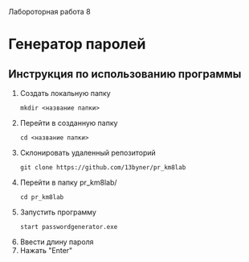 Лабороторная работа 8
# Генератор паролей 
## Инструкция по использованию программы ##

1. Создать локальную папку
   ```
   mkdir <название папки>
   ```
2. Перейти в созданную папку
   ```
   cd <название папки>
   ```
3. Склонировать удаленный репозиторий
   ```
   git clone https://github.com/13byner/pr_km8lab
   ```
4. Перейти в папку pr_km8lab/
   ```
   cd pr_km8lab
   ```
5. Запустить программу
   ```
   start passwordgenerator.exe
   ```
6. Ввести длину пароля
7. Нажать "Enter"
